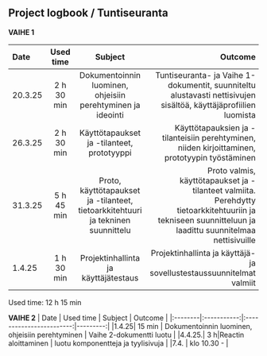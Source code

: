 ## Project logbook / Tuntiseuranta

**VAIHE 1**

| Date   | Used time | Subject                | Outcome |
|:--------|:-----------:|:------------------------:|---------:|
| 20.3.25| 2 h 30 min   | Dokumentoinnin luominen, ohjeisiin perehtyminen ja ideointi | Tuntiseuranta- ja Vaihe 1-dokumentit, suunniteltu alustavasti nettisivujen sisältöä, käyttäjäprofiilien luomista  |
|26.3.25| 2 h 30 min |Käyttötapaukset ja -tilanteet, prototyyppi |Käyttötapauksien ja -tilanteisiin perehtyminen, niiden kirjoittaminen, prototyypin työstäminen |
|31.3.25| 5 h 45 min| Proto, käyttötapaukset ja -tilanteet, tietoarkkitehtuuri ja tekninen suunnittelu | Proto valmis, käyttötapaukset ja -tilanteet valmiita. Perehdytty tietoarkkitehtuuriin ja tekniseen suunnitteluun ja laadittu suunnitelmaa nettisivuille |
|1.4.25| 1 h 30 min |Projektinhallinta ja käyttäjätestaus |Projektinhallinta ja käyttäjä- ja sovellustestaussuunnitelmat valmiit |

Used time: 12 h 15 min

**VAIHE 2**
| Date   | Used time | Subject                | Outcome |
|:--------|:-----------:|:------------------------:|---------:|
|1.4.25| 15 min | Dokumentoinnin luominen, ohjeisiin perehtyminen | Vaihe 2-dokumentti luotu |
|4.4.25.| 3 h|Reactin aloittaminen | luotu komponentteja ja tyylisivuja |
|7.4. | klo 10.30 - |